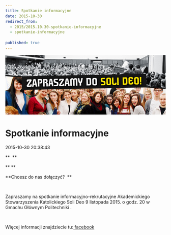 ```yaml
---
title: Spotkanie informacyjne
date: 2015-10-30
redirect_from: 
  - 2015/2015.10.30-spotkanie-informacyjne
  - spotkanie-informacyjne

published: true
---
```



![/assets/posts/2015/2015-10-30-spotkanie-informacyjne/zapraszamy02.jpg](/assets/posts/2015/2015-10-30-spotkanie-informacyjne/zapraszamy02.jpg)

# Spotkanie informacyjne

<time>2015-10-30 20:38:43</time>


** 
**


** **


**Chcesz do nas dołączyć? 
**


 


Zapraszamy na spotkanie informacyjno-rekrutacyjne Akademickiego Stowarzyszenia Katolickiego Soli Deo 9 listopada 2015. o godz. 20 w Gmachu Głównym Politechniki .


 


Więcej informacji znajdziecie tu:[ facebook](https://www.facebook.com/events/874478999340197/)


 


<!--{{json:{"created_date":"2015-10-30 20:38:43","publish_down":"0000-00-00 00:00:00","id":"5441"}}}-->